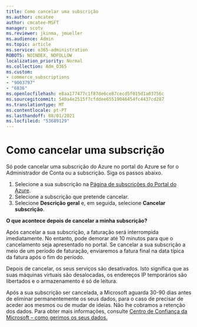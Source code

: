 ```yaml
---
title: Como cancelar uma subscrição
ms.author: cmcatee
author: cmcatee-MSFT
manager: scotv
ms.reviewer: jkinma, jmueller
ms.audience: Admin
ms.topic: article
ms.service: o365-administration
ROBOTS: NOINDEX, NOFOLLOW
localization_priority: Normal
ms.collection: Adm_O365
ms.custom:
- commerce_subscriptions
- "9003797"
- "6836"
ms.openlocfilehash: e8aa177477c1f87de6ce87cecd5f015d1a03756c
ms.sourcegitcommit: 540a4e2515f7cfddee65519046454fc4437cd287
ms.translationtype: MT
ms.contentlocale: pt-PT
ms.lasthandoff: 08/01/2021
ms.locfileid: "53689129"
---
```

# <a name="how-to-cancel-a-subscription"></a>Como cancelar uma subscrição

Só pode cancelar uma subscrição do Azure no portal do Azure se for o Administrador de Conta ou a subscrição. Siga os passos abaixo.

1. Selecione a sua subscrição na [Página de subscrições do Portal do Azure](https://ms.portal.azure.com/#blade/Microsoft_Azure_Billing/SubscriptionsBlade).
2. Selecione a subscrição que pretende cancelar.
3. Selecione **Descrição geral** e, em seguida, selecione **Cancelar subscrição**.

**O que acontece depois de cancelar a minha subscrição?**

Após cancelar a sua subscrição, a faturação será interrompida imediatamente. No entanto, pode demorar até 10 minutos para que o cancelamento seja apresentado no portal. Se cancelar a sua subscrição a meio de um período de faturação, enviaremos a fatura final na data típica da fatura após o fim do período.

Depois de cancelar, os seus serviços são desativados. Isto significa que as suas máquinas virtuais são desalocadas, os endereços IP temporários são libertados e o armazenamento é só de leitura.

Após a sua subscrição ser cancelada, a Microsoft aguarda 30-90 dias antes de eliminar permanentemente os seus dados, para o caso de precisar de aceder aos mesmos ou de mudar de ideias. Não lhe cobramos a retenção dos dados. Para obter mais informações, consulte [Centro de Confiança da Microsoft – como gerimos os seus dados.](https://www.microsoft.com/trust-center/privacy/data-management#leave)

